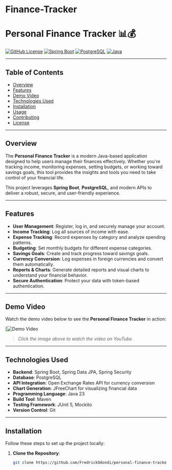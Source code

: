# Finance-Tracker
# Personal Finance Tracker 📊💰

[![GitHub License](https://img.shields.io/badge/license-MIT-blue.svg)](https://github.com/yourusername/personal-finance-tracker/blob/main/LICENSE)
[![Spring Boot](https://img.shields.io/badge/Spring_Boot-2.7.0-green.svg)](https://spring.io/projects/spring-boot)
[![PostgreSQL](https://img.shields.io/badge/Database-PostgreSQL-blue.svg)](https://www.postgresql.org/)
[![Java](https://img.shields.io/badge/Java-17-orange.svg)](https://www.java.com/)

---

## Table of Contents
- [Overview](#overview)
- [Features](#features)
- [Demo Video](#demo-video)
- [Technologies Used](#technologies-used)
- [Installation](#installation)
- [Usage](#usage)
- [Contributing](#contributing)
- [License](#license)

---

## Overview

The **Personal Finance Tracker** is a modern Java-based application designed to help users manage their finances effectively. Whether you're tracking income, monitoring expenses, setting budgets, or working toward savings goals, this tool provides the insights and tools you need to take control of your financial life.

This project leverages **Spring Boot**, **PostgreSQL**, and modern APIs to deliver a robust, secure, and user-friendly experience.

---

## Features

- **User Management**: Register, log in, and securely manage your account.
- **Income Tracking**: Log all sources of income with ease.
- **Expense Tracking**: Record expenses by category and analyze spending patterns.
- **Budgeting**: Set monthly budgets for different expense categories.
- **Savings Goals**: Create and track progress toward savings goals.
- **Currency Conversion**: Log expenses in foreign currencies and convert them automatically.
- **Reports & Charts**: Generate detailed reports and visual charts to understand your financial behavior.
- **Secure Authentication**: Protect your data with token-based authentication.

---

## Demo Video

Watch the demo video below to see the **Personal Finance Tracker** in action:

[![Demo Video](https://www.youtube.com/watch?v=OUMXbm7LPt8)

> *Click the image above to watch the video on YouTube.*

---

## Technologies Used

- **Backend**: Spring Boot, Spring Data JPA, Spring Security
- **Database**: PostgreSQL
- **API Integration**: Open Exchange Rates API for currency conversion
- **Chart Generation**: JFreeChart for visualizing financial data
- **Programming Language**: Java 23
- **Build Tool**: Maven
- **Testing Framework**: JUnit 5, Mockito
- **Version Control**: Git

---

## Installation

Follow these steps to set up the project locally:

1. **Clone the Repository**:
   ```bash
   git clone https://github.com/FredrickOdondi/personal-finance-tracker.git
